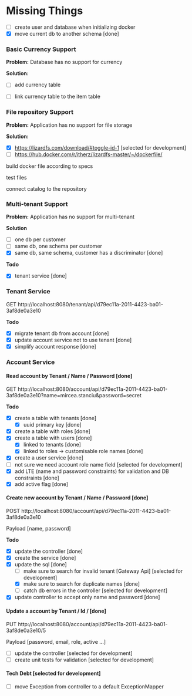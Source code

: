 # Missing Things
- [ ] create user and database when initializing docker
- [x] move current db to another schema [done]

### Basic Currency Support

**Problem:** Database has no support for currency

**Solution:**
- [ ] add currency table
- [ ] link currency table to the item table


### File repository Support

**Problem:** Application has no support for file storage

**Solution:**
- [x] https://lizardfs.com/download/#toggle-id-1 [selected for development]
- [ ] https://hub.docker.com/r/itherz/lizardfs-master/~/dockerfile/

build docker file according to specs

test files

connect catalog to the repository


### Multi-tenant Support
**Problem:** Application has no support for multi-tenant

**Solution**
- [ ] one db per customer
- [ ] same db, one schema per customer
- [x] same db, same schema, customer has a discriminator [done]

**Todo**
- [x] tenant service [done]

### Tenant Service
GET http://localhost:8080/tenant/api/d79ec11a-2011-4423-ba01-3af8de0a3e10

**Todo**
- [x] migrate tenant db from account [done]
- [x] update account service not to use tenant [done]
- [x] simplify account response [done]

### Account Service
#### Read account by Tenant / Name / Password [done] ####

GET http://localhost:8080/account/api/d79ec11a-2011-4423-ba01-3af8de0a3e10?name=mircea.stanciu&password=secret

**Todo**
- [x] create a table with tenants [done]
  - [x] uuid primary key [done]

- [x] create a table with roles [done]
- [x] create a table with users [done]
  - [x] linked to tenants [done]
  - [x] linked to roles -> customisable role names [done]
- [x] create a user service [done]
- [ ] not sure we need account role name field [selected for development]
- [x] add LTE (name and password constraints) for validation and DB constraints [done]
- [x] add active flag [done]

#### Create new account by Tenant / Name / Password [done] ####

POST http://localhost:8080/account/api/d79ec11a-2011-4423-ba01-3af8de0a3e10

Payload [name, password]

**Todo**
- [x] update the controller [done]
- [x] create the service [done]
- [x] update the sql [done]
  - [ ] make sure to search for invalid tenant [Gateway Api] [selected for development]
  - [x] make sure to search for duplicate names [done]
  - [ ] catch db errors in the controller [selected for development]
- [x] update controller to accept only name and password [done]

#### Update a account by Tenant / Id / [done] ####

PUT http://localhost:8080/account/api/d79ec11a-2011-4423-ba01-3af8de0a3e10/5

Payload [password, email, role, active ...]
- [ ] update the controller [selected for development]
- [ ] create unit tests for validation [selected for development]

#### Tech Debt [selected for development] ####
- [ ] move Exception from controller to a default ExceptionMapper